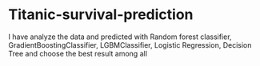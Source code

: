 # Titanic-survival-prediction
I have analyze the data and predicted with Random forest classifier, GradientBoostingClassifier, LGBMClassifier, Logistic Regression,  Decision Tree and choose the best result among all 
